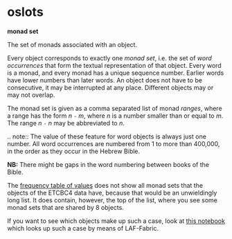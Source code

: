 # oslots

**monad set**


The set of monads associated with an object.

Every object corresponds to exactly one *monad set*,
i.e. the set of *word occurrences* that form the textual representation of that object.
Every word is a monad, and every monad has a unique sequence number. Earlier words have lower numbers than later words.
An object does not have to be consecutive, it may be interrupted at any place.
Different objects may or may not overlap.

The monad set is given as a comma separated list of monad *ranges*, where a range has the form *n* `-` *m*,
where *n* is a number smaller than or equal to *m*. The range *n* `-` *n* may be abbreviated to *n*.

.. note::
    The value of these feature for word objects is always just one number.
    All word occurrences are numbered from 1 to more than 400,000, in the order as they occur in the Hebrew Bible.

**NB:**
There might be gaps in the word numbering between books of the Bible.

The
[frequency table of values](../index/monads)
does not show all monad sets that the objects of the ETCBC4 data have, because that would be an unwieldingly long list.
It does contain, however, the top of the list, where you see some monad sets that are shared by 8 objects.

If you want to see which objects make up such a case, look at
[this notebook](https://shebanq.ancient-data.org/shebanq/static/docs/tools/shebanq/monadsets.html)
which looks up such a case by means of LAF-Fabric.
